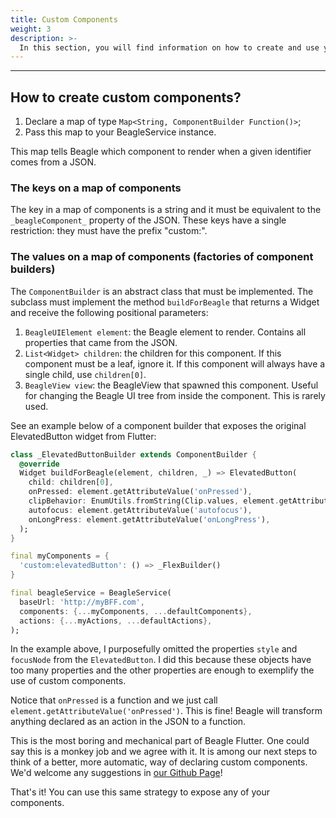 ```yaml
---
title: Custom Components
weight: 3
description: >-
  In this section, you will find information on how to create and use your own components in Beagle Flutter.
---
```


---

## How to create custom components?
1. Declare a map of type `Map<String, ComponentBuilder Function()>`;
2. Pass this map to your BeagleService instance.

This map tells Beagle which component to render when a given identifier comes from a JSON.

### The keys on a map of components
The key in a map of components is a string and it must be equivalent to the `_beagleComponent_` property of the JSON. These keys have a single restriction: they must have the prefix "custom:".

### The values on a map of components (factories of component builders)
The `ComponentBuilder` is an abstract class that must be implemented. The subclass must implement the method `buildForBeagle` that returns a Widget and receive the following positional parameters:
1. `BeagleUIElement element`: the Beagle element to render. Contains all properties that came from the JSON.
2. `List<Widget> children`: the children for this component. If this component must be a leaf, ignore it. If this component will always have a single child, use `children[0]`.
3. `BeagleView view`: the BeagleView that spawned this component. Useful for changing the Beagle UI tree from inside the component. This is rarely used.

See an example below of a component builder that exposes the original ElevatedButton widget from Flutter:

```dart
class _ElevatedButtonBuilder extends ComponentBuilder {
  @override
  Widget buildForBeagle(element, children, _) => ElevatedButton(
    child: children[0],
    onPressed: element.getAttributeValue('onPressed'),
    clipBehavior: EnumUtils.fromString(Clip.values, element.getAttributeValue('clipBehavior')) ?? Clip.none,
    autofocus: element.getAttributeValue('autofocus'),
    onLongPress: element.getAttributeValue('onLongPress'),
  );
}

final myComponents = {
  'custom:elevatedButton': () => _FlexBuilder()
}

final beagleService = BeagleService(
  baseUrl: 'http://myBFF.com',
  components: {...myComponents, ...defaultComponents},
  actions: {...myActions, ...defaultActions},
);
```

In the example above, I purposefully omitted the properties `style` and `focusNode` from the `ElevatedButton`. I did this because these objects have too many properties and the other properties are enough to exemplify the use of custom components.

Notice that `onPressed` is a function and we just call `element.getAttributeValue('onPressed')`. This is fine! Beagle will transform anything declared as an action in the JSON to a function.

This is the most boring and mechanical part of Beagle Flutter. One could say this is a monkey job and we agree with it. It is among our next steps to think of a better, more automatic, way of declaring custom components. We'd welcome any suggestions in [our Github Page](https://github.com/ZupIT/beagle)!

That's it! You can use this same strategy to expose any of your components.
